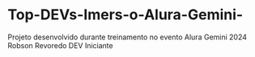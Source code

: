 # Top-DEVs-Imers-o-Alura-Gemini-

Projeto desenvolvido durante treinamento no evento Alura Gemini 2024
Robson Revoredo DEV Iniciante 
